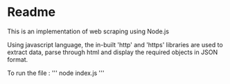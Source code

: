 # Readme
This is an implementation of web scraping using Node.js

Using javascript language, the in-built 'http' and 'https' libraries are used to extract data, parse through html and display the required objects in JSON format.

To run the file :
'''
node index.js
'''
